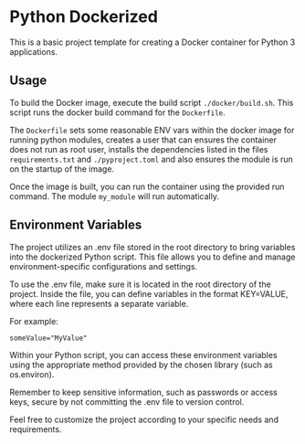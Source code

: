 # Python Dockerized

This is a basic project template for creating a Docker container for Python 3 applications.

## Usage

To build the Docker image, execute the build script `./docker/build.sh`. This script runs the docker build command for the `Dockerfile`.

The `Dockerfile` sets some reasonable ENV vars within the docker image for running python modules, creates a user that can ensures the container does not run as root user, installs the dependencies listed in the files `requirements.txt` and `./pyproject.toml` and also ensures the module is run on the startup of the image.

Once the image is built, you can run the container using the provided run command. The module `my_module` will run automatically.

## Environment Variables

The project utilizes an .env file stored in the root directory to bring variables into the dockerized Python script. This file allows you to define and manage environment-specific configurations and settings.

To use the .env file, make sure it is located in the root directory of the project. Inside the file, you can define variables in the format KEY=VALUE, where each line represents a separate variable.

For example:

```shell
someValue="MyValue"
```

Within your Python script, you can access these environment variables using the appropriate method provided by the chosen library (such as os.environ).

Remember to keep sensitive information, such as passwords or access keys, secure by not committing the .env file to version control.

Feel free to customize the project according to your specific needs and requirements.
